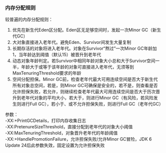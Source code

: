 ### 内存分配规则  
较普遍的内存分配规则：  
1. 优先在新生代Eden区分配。Eden区无足够空间时，发起一次Minor GC（新生代GC）  
2. 大对象直接进入老年代。避免Eden、Survivor间发生大量复制  
3. 长期存活的对象将进入老年代。对象在Survivor“熬过”一次Minor GC年龄加1，当年龄达到阈值（默认15）被晋升到老年代  
4. 动态对象年龄判定。若Survivor中相同年龄对象大小总和大于Survivor空间一半，年龄大于或等于该年龄的对象可直接进入老年代，无须等到MaxTenuringThreshold要求的年龄  
5. 空间分配担保。Minor GC前，检查老年代最大可用连续空间是否大于新生代所有对象总空间，若是，则Minor GC可确保是安全的，若不是，则查看是否允许担保失败，若允许，则继续检查老年代最大可用连续空间是否大于历次晋升到老年代对象的平均大小，若大于，则进行Minor GC（有风险，若风险发生则进行Full GC），若小于、或不允许担保失败，则进行Full GC（老年代GC）  

参数：  
-XX:+PrintGCDetails，打印内存收集日志  
-XX:PretenureSizeThreshold，直接分配到老年代的对象大小阈值  
-XX:MaxTenuringThreshold，对象晋升老年代的年龄阈值  
-XX:+HandlePromotionFailure，允许担保失败/允许Minor GC冒险，JDK 6 Update 24后此参数失效，固定设置为允许担保失败  